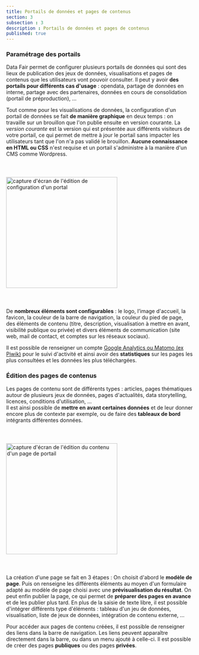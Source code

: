 ```yaml
---
title: Portails de données et pages de contenus
section: 3
subsection : 3
description : Portails de données et pages de contenus
published: true
---
```


### Paramétrage des portails

Data Fair permet de configurer plusieurs portails de données qui sont des lieux de publication des jeux de données, visualisations et pages de contenus que les utilisateurs vont pouvoir consulter. Il peut y avoir **des portails pour différents cas d'usage** : opendata, partage de données en interne, partage avec des partenaires, données en cours de consolidation (portail de préproduction), ...

Tout comme pour les visualisations de données, la configuration d'un portail de données se fait **de manière graphique** en deux temps : on travaille sur un brouillon que l'on publie ensuite en version courante. La *version courante* est la version qui est présentée aux différents visiteurs de votre portail, ce qui permet de mettre à jour le portail sans impacter les utilisateurs tant que l'on n'a pas validé le brouillon. **Aucune connaissance en HTML ou CSS** n'est requise et un portail s'administre à la manière d'un CMS comme Wordpress.

<img src="./images/functional-presentation/configuration-portail.jpg"
     height="300" style="margin:40px auto;" alt="capture d'écran de l'édition de configuration d'un portal" />

De **nombreux éléments sont configurables** : le logo, l’image d'accueil, la favicon, la couleur de la barre de navigation, la couleur du pied de page, des éléments de contenu (titre, description, visualisation à mettre en avant, visibilité publique ou privée) et divers éléments de communication (site web, mail de contact, et comptes sur les réseaux sociaux).

Il est possible de renseigner un compte [Google Analytics ou Matomo (ex Piwik)](./analytics) pour le suivi d'activité et ainsi avoir des **statistiques** sur les pages les plus consultées et les données les plus téléchargées.

### Édition des pages de contenus

Les pages de contenu sont de différents types : articles, pages thématiques autour de plusieurs jeux de données, pages d'actualités, data storytelling, licences, conditions d'utilisation, ...  
Il est ainsi possible de **mettre en avant certaines données** et de leur donner encore plus de contexte par exemple, ou de faire des **tableaux de bord** intégrants différentes données.

<img src="./images/functional-presentation/foncier-edit.jpg"
     height="300" style="margin:40px auto;" alt="capture d'écran de l'édition du contenu d'un page de portail" />

La création d'une page se fait en 3 étapes : On choisit d'abord le **modèle de page**. Puis on renseigne les différents éléments au moyen d'un formulaire adapté au modèle de page choisi avec une **prévisualisation du résultat**. On peut enfin publier la page, ce qui permet de **préparer des pages en avance** et de les publier plus tard. En plus de la saisie de texte libre, il est possible d'intégrer différents type d'éléments : tableau d'un jeu de données, visualisation, liste de jeux de données, intégration de contenu externe, ...

Pour accéder aux pages de contenu créées, il est possible de renseigner des liens dans la barre de navigation. Les liens peuvent apparaître directement dans la barre, ou dans un menu ajouté à celle-ci. Il est possible de créer des pages **publiques** ou des pages **privées**.
